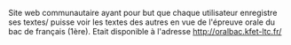 
Site web communautaire ayant pour but que chaque utilisateur enregistre ses textes/ puisse voir les textes des autres en vue de l'épreuve orale du bac de français (1ère). 
Etait disponible à l'adresse http://oralbac.kfet-ltc.fr/
